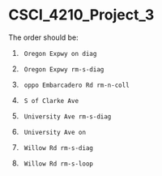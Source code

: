 # CSCI_4210_Project_3

The order should be:
1.  	Oregon Expwy on diag
2.  	Oregon Expwy rm-s-diag
3.  	oppo Embarcadero Rd rm-n-coll
4.  	S of Clarke Ave
5.  	University Ave rm-s-diag
7.  	University Ave on 
8.  	Willow Rd rm-s-diag
9.  	Willow Rd rm-s-loop
